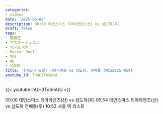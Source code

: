 ```yaml
---
categories:
- videos
date: '2025-06-08'
description: 00:00 데먼스미스 티아라멘츠(선) vs 섬도희(후)
draft: false
tags:
- 遊戯王
- マスターデュエル
- Yu-Gi-Oh
- Master Duel
- 마듀
- MD
- 유희왕
title: '[마스터 듀얼] 티아라멘츠 vs 섬도희, 천배룡 [WCS2025 예선]'
youtube_id: lhUH3ToSmUU
---
```



{{< youtube lhUH3ToSmUU >}}

00:00 데먼스미스 티아라멘츠(선) vs 섬도희(후)
05:54 데먼스미스 티아라멘츠(선) vs 섬도희 천배룡(후)
10:53 사용 덱 리스트